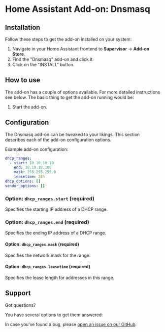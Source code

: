 # Home Assistant Add-on: Dnsmasq

## Installation

Follow these steps to get the add-on installed on your system:

1. Navigate in your Home Assistant frontend to **Supervisor** -> **Add-on Store**.
2. Find the "Dnsmasq" add-on and click it.
3. Click on the "INSTALL" button.

## How to use

The add-on has a couple of options available. For more detailed instructions
see below. The basic thing to get the add-on running would be:

1. Start the add-on.

## Configuration

The Dnsmasq add-on can be tweaked to your likings. This section
describes each of the add-on configuration options.

Example add-on configuration:

```yaml
dhcp_ranges:
  - start: 10.10.10.10
    end: 10.10.10.100
    mask: 255.255.255.0
    leasetime: 24h
dhcp_options: []
vendor_options: []
```

### Option: `dhcp_ranges.start` (required)

Specifies the starting IP address of a DHCP range.

### Option: `dhcp_ranges.end` (required)

Specifies the ending IP address of a DHCP range.

#### Option: `dhcp_ranges.mask` (required)

Specifies the network mask for the range.

#### Option: `dhcp_ranges.leasetime` (required)

Specifies the lease length for addresses in this range.

## Support

Got questions?

You have several options to get them answered:

In case you've found a bug, please [open an issue on our GitHub][issue].

[issue]: https://github.com/knollpoi/hass_addons/issues
[repository]: https://github.com/knollpoi/hass_addons/tree/master/dnsmasq
